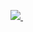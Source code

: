 <p align="center">
  
<a href="https://discord.com/users/935675112466817075" target="_blank">
<img src="https://lanyard-profile-readme.vercel.app/api/935675112466817075?theme=dark&bg=181C25&animated=true&hideDiscrim=false&borderRadius=10px&locale=true">
</a>&nbsp;
</p>
